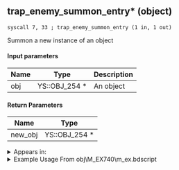 ## trap_enemy_summon_entry* (object)

`syscall 7, 33 ; trap_enemy_summon_entry (1 in, 1 out)`

Summon a new instance of an object

#### Input parameters
| Name | Type | Description
|------|------|------------
| obj   | YS::OBJ_254 *   | An object


#### Return Parameters
| Name | Type
|------|-----
| new_obj   | YS::OBJ_254 *   


<details>
	<summary>Appears in:</summary>
| filename | Entity (obj)
|----------|-------------
| obj\M_EX740\m_ex.bdscript       | ((M) Crescendo)          

</details>

<details>
	<summary>Example Usage From obj\M_EX740\m_ex.bdscript</summary>
```
L1922:
 popToSp 0
 pushFromFSp 0
 syscall 7, 33 ; trap_enemy_summon_entry (1 in, 1 out)
 popToSp 48
 pushFromFSp 48
 pushFromPAi L5588 ; ___ai 'INT' (L5588)
 syscall 0, 0 ; trap_puti (2 in, 0 out)
 pushFromPSp 32
 pushFromFSp 48
 gosub 16, L2011
 pushFromPSp 32
 fetchValue 4
 syscall 1, 94 ; trap_sysobj_is_exist (1 in, 1 out)
 jz L2010
 pushFromFSp 0
 syscall 1, 147 ; trap_obj_pos (1 in, 1 out)
 memcpyToSp 16, 64
 pushFromPSp 64
 pushFromFSp 0
 syscall 1, 201 ; trap_obj_dir (1 in, 1 out)
 memcpyToSp 16, 80
 pushFromPSp 80
 pushImmf 50
 syscall 0, 36 ; trap_vector_mul (2 in, 1 out)
 memcpyToSp 16, 96
 pushFromPSp 96
 syscall 0, 4 ; trap_vector_add (2 in, 1 out)
 memcpyToSp 16, 112
 pushFromPSp 112
 memcpyToSp 16, 16
 pushFromPSp 16
 pushImm 4
 add 
 dup 
 fetchValue 0
 pushImmf -250
 addf 
 memcpy 0
 pushFromPSp 32
 pushFromPSp 16
 syscall 1, 148 ; trap_obj_set_pos (2 in, 0 out)
 jmp L2010
```
</details>

